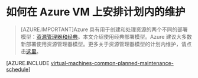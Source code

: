 <properties
	pageTitle="如何为 Azure VM 安排计划内的维护 | Azure"
	description="了解如何在 Azure VM 上安排计划内的维护。"
	services="virtual-machines-windows"
	documentationCenter=""
	authors="igalf"
	manager="timlt"
	editor=""
	tags="azure-service-management,azure-resource-manager"/>

<tags
	ms.service="virtual-machines-windows"
	ms.workload="infrastructure-services"
	ms.tgt_pltfrm="vm-windows"
	ms.devlang="na"
	ms.topic="article"
	ms.date="03/23/2017"
	wacn.date="05/31/2017"
	ms.author="igalf"/>


# 如何在 Azure VM 上安排计划内的维护

> [AZURE.IMPORTANT]Azure 具有用于创建和处理资源的两个不同的部署模型：[资源管理器和经典](/documentation/articles/resource-manager-deployment-model/)。本文介绍使用经典部署模型。Azure 建议大多数新部署使用资源管理器模型。更多关于资源管理器模型的计划内维护，请点击[这里](/documentation/articles/virtual-machines-windows-planned-maintenance/)。

[AZURE.INCLUDE [virtual-machines-common-planned-maintenance-schedule](../../includes/virtual-machines-common-planned-maintenance-schedule.md)]

<!---HONumber=Mooncake_0503_2016-->